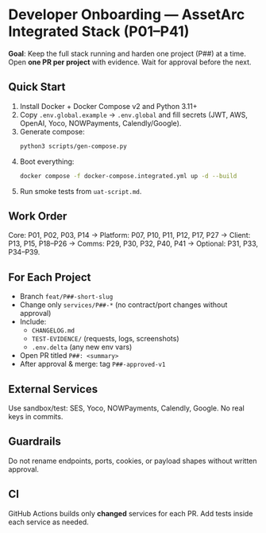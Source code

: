 # Developer Onboarding — AssetArc Integrated Stack (P01–P41)

**Goal**: Keep the full stack running and harden one project (P##) at a time. Open **one PR per project** with evidence. Wait for approval before the next.

## Quick Start
1. Install Docker + Docker Compose v2 and Python 3.11+
2. Copy `.env.global.example` → `.env.global` and fill secrets (JWT, AWS, OpenAI, Yoco, NOWPayments, Calendly/Google).
3. Generate compose:
   ```bash
   python3 scripts/gen-compose.py
   ```
4. Boot everything:
   ```bash
   docker compose -f docker-compose.integrated.yml up -d --build
   ```
5. Run smoke tests from `uat-script.md`.

## Work Order
Core: P01, P02, P03, P14 → Platform: P07, P10, P11, P12, P17, P27 → Client: P13, P15, P18–P26 → Comms: P29, P30, P32, P40, P41 → Optional: P31, P33, P34–P39.

## For Each Project
- Branch `feat/P##-short-slug`
- Change only `services/P##-*` (no contract/port changes without approval)
- Include:
  - `CHANGELOG.md`
  - `TEST-EVIDENCE/` (requests, logs, screenshots)
  - `.env.delta` (any new env vars)
- Open PR titled `P##: <summary>`
- After approval & merge: tag `P##-approved-v1`

## External Services
Use sandbox/test: SES, Yoco, NOWPayments, Calendly, Google. No real keys in commits.

## Guardrails
Do not rename endpoints, ports, cookies, or payload shapes without written approval.

## CI
GitHub Actions builds only **changed** services for each PR. Add tests inside each service as needed.
